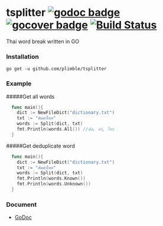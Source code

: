 tsplitter [![godoc badge](http://godoc.org/github.com/plimble/tsplitter?status.png)](http://godoc.org/github.com/plimble/tsplitter)   [![gocover badge](http://gocover.io/_badge/github.com/plimble/tsplitter)](http://gocover.io/github.com/plimble/tsplitter) [![Build Status](https://travis-ci.org/plimble/tsplitter.svg?branch=master)](https://travis-ci.org/plimble/tsplitter)
=========

Thai word break written in GO

### Installation
`go get -u github.com/plimble/tsplitter`

### Example

#####Get all words
```go
  func main(){
    dict := NewFileDict("dictionary.txt")
    txt := "ตัดคำไทย"
    words := Split(dict, txt)
    fmt.Println(words.All()) //ตัด, คำ, ไทย
  }
```

#####Get deduplicate word
```go
  func main(){
    dict := NewFileDict("dictionary.txt")
    txt := "ตัดคำไทย"
    words := Split(dict, txt)
    fmt.Println(words.Known())
    fmt.Println(words.Unknown())
  }
```

### Document
 - [GoDoc](http://godoc.org/github.com/plimble/tsplitter)